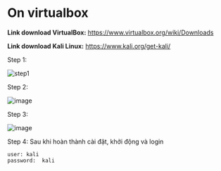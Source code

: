# On virtualbox

**Link download VirtualBox:** https://www.virtualbox.org/wiki/Downloads

**Link download Kali Linux:** https://www.kali.org/get-kali/

Step 1:

![step1](https://user-images.githubusercontent.com/61643034/189557954-758a0572-f4b5-4922-8d41-d051aa2a3204.png)

Step 2:

![image](https://user-images.githubusercontent.com/61643034/189558050-8b0bfcba-9573-4bb4-bde4-95769a634f12.png)

Step 3:

![image](https://user-images.githubusercontent.com/61643034/189558129-3b53210f-c57d-4b1e-96e5-f1df4dd39156.png)

Step 4: Sau khi hoàn thành cài đặt, khởi động và login
``` 
user: kali
password:  kali
```
